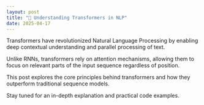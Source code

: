```yaml
---
layout: post
title: "🧠 Understanding Transformers in NLP"
date: 2025-04-17
---
```


Transformers have revolutionized Natural Language Processing by enabling deep contextual understanding and parallel processing of text.

Unlike RNNs, transformers rely on attention mechanisms, allowing them to focus on relevant parts of the input sequence regardless of position.

This post explores the core principles behind transformers and how they outperform traditional sequence models.

Stay tuned for an in-depth explanation and practical code examples.
